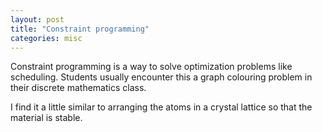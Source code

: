 ```yaml
---
layout: post
title: "Constraint programming"
categories: misc
---
```


Constraint programming is a way to solve optimization problems like scheduling. Students usually encounter this a graph colouring problem in their discrete mathematics class.

I find it a little similar to arranging the atoms in a crystal lattice so that the material is stable.
